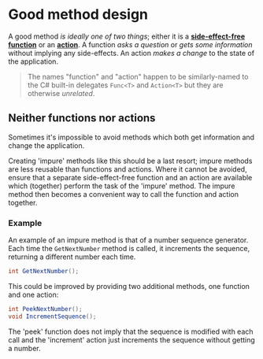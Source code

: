 # Good method design
A good method *is ideally one of two things*; either it is a **[side-effect-free function]** or an **[action]**. A function *asks a question* or *gets some information* without implying any side-effects. An action *makes a change* to the state of the application.

> The names "function" and "action" happen to be similarly-named to the C# built-in delegates `Func<T>` and `Action<T>` but they are otherwise *unrelated*.

[side-effect-free function]: SideEffectFreeFunctions.md
[action]: StateChangingActions.md

## Neither functions nor actions
Sometimes it's impossible to avoid methods which both get information and change the application. 

Creating 'impure' methods like this should be a last resort; impure methods are less reusable than functions and actions. Where it cannot be avoided, ensure that a separate side-effect-free function and an action are available which (together) perform the task of the 'impure' method. The impure method then becomes a convenient way to call the function and action together.

### Example
An example of an impure method is that of a number sequence generator. Each time the `GetNextNumber` method is called, it increments the sequence, returning a different number each time.

```csharp
int GetNextNumber();
```

This could be improved by providing two additional methods, one function and one action:

```csharp
int PeekNextNumber();
void IncrementSequence();
```

The 'peek' function does not imply that the sequence is modified with each call and the 'increment' action just increments the sequence without getting a number.